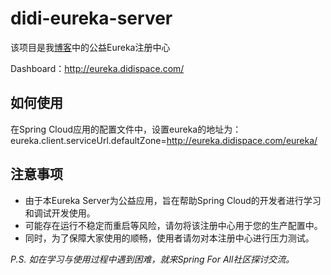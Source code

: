 # didi-eureka-server

该项目是我[博客](http://eureka.didispace.com)中的公益Eureka注册中心

Dashboard：http://eureka.didispace.com/

## 如何使用

在Spring Cloud应用的配置文件中，设置eureka的地址为： eureka.client.serviceUrl.defaultZone=http://eureka.didispace.com/eureka/

## 注意事项

- 由于本Eureka Server为公益应用，旨在帮助Spring Cloud的开发者进行学习和调试开发使用。
- 可能存在运行不稳定而重启等风险，请勿将该注册中心用于您的生产配置中。
- 同时，为了保障大家使用的顺畅，使用者请勿对本注册中心进行压力测试。

*P.S. 如在学习与使用过程中遇到困难，就来Spring For All社区探讨交流。*
